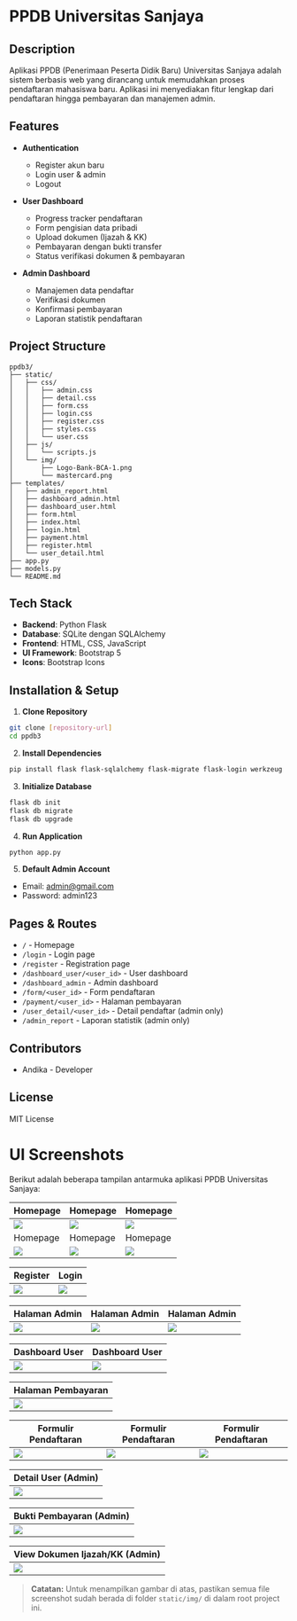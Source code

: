 # PPDB Universitas Sanjaya

## Description
Aplikasi PPDB (Penerimaan Peserta Didik Baru) Universitas Sanjaya adalah sistem berbasis web yang dirancang untuk memudahkan proses pendaftaran mahasiswa baru. Aplikasi ini menyediakan fitur lengkap dari pendaftaran hingga pembayaran dan manajemen admin.

## Features
- **Authentication**
  - Register akun baru
  - Login user & admin
  - Logout

- **User Dashboard**
  - Progress tracker pendaftaran
  - Form pengisian data pribadi
  - Upload dokumen (Ijazah & KK)
  - Pembayaran dengan bukti transfer
  - Status verifikasi dokumen & pembayaran

- **Admin Dashboard**
  - Manajemen data pendaftar
  - Verifikasi dokumen
  - Konfirmasi pembayaran
  - Laporan statistik pendaftaran

## Project Structure
```plaintext
ppdb3/
├── static/
│   ├── css/
│   │   ├── admin.css
│   │   ├── detail.css
│   │   ├── form.css
│   │   ├── login.css
│   │   ├── register.css
│   │   ├── styles.css
│   │   └── user.css
│   ├── js/
│   │   └── scripts.js
│   └── img/
│       ├── Logo-Bank-BCA-1.png
│       └── mastercard.png
├── templates/
│   ├── admin_report.html
│   ├── dashboard_admin.html
│   ├── dashboard_user.html
│   ├── form.html
│   ├── index.html
│   ├── login.html
│   ├── payment.html
│   ├── register.html
│   └── user_detail.html
├── app.py
├── models.py
└── README.md
```

## Tech Stack
- **Backend**: Python Flask
- **Database**: SQLite dengan SQLAlchemy
- **Frontend**: HTML, CSS, JavaScript
- **UI Framework**: Bootstrap 5
- **Icons**: Bootstrap Icons

## Installation & Setup

1. **Clone Repository**
```bash
git clone [repository-url]
cd ppdb3
```

2. **Install Dependencies**
```bash
pip install flask flask-sqlalchemy flask-migrate flask-login werkzeug
```

3. **Initialize Database**
```bash
flask db init
flask db migrate
flask db upgrade
```

4. **Run Application**
```bash
python app.py
```

5. **Default Admin Account**
- Email: admin@gmail.com
- Password: admin123

## Pages & Routes
- `/` - Homepage
- `/login` - Login page
- `/register` - Registration page
- `/dashboard_user/<user_id>` - User dashboard
- `/dashboard_admin` - Admin dashboard
- `/form/<user_id>` - Form pendaftaran
- `/payment/<user_id>` - Halaman pembayaran
- `/user_detail/<user_id>` - Detail pendaftar (admin only)
- `/admin_report` - Laporan statistik (admin only)

## Contributors
- Andika - Developer

## License
MIT License

# UI Screenshots

Berikut adalah beberapa tampilan antarmuka aplikasi PPDB Universitas Sanjaya:

| Homepage | Homepage | Homepage |
|----------|----------|----------|
| ![](static/img/Screenshot%20(46).png) | ![](static/img/Screenshot%20(47).png) | ![](static/img/Screenshot%20(48).png) |
| Homepage | Homepage | Homepage |
| ![](static/img/Screenshot%20(49).png) | ![](static/img/Screenshot%20(50).png) | ![](static/img/Screenshot%20(51).png) |

| Register | Login |
|----------|-------|
| ![](static/img/Screenshot%20(52).png) | ![](static/img/Screenshot%20(53).png) |

| Halaman Admin | Halaman Admin | Halaman Admin |
|---------------|---------------|---------------|
| ![](static/img/Screenshot%20(54).png) | ![](static/img/Screenshot%20(55).png) | ![](static/img/Screenshot%20(56).png) |

| Dashboard User | Dashboard User |
|----------------|----------------|
| ![](static/img/Screenshot%20(57).png) | ![](static/img/Screenshot%20(58).png) |

| Halaman Pembayaran |
|--------------------|
| ![](static/img/Screenshot%20(59).png) |

| Formulir Pendaftaran | Formulir Pendaftaran | Formulir Pendaftaran |
|----------------------|----------------------|----------------------|
| ![](static/img/Screenshot%20(60).png) | ![](static/img/Screenshot%20(61).png) | ![](static/img/Screenshot%20(62).png) |

| Detail User (Admin) |
|---------------------|
| ![](static/img/Screenshot%20(63).png) |

| Bukti Pembayaran (Admin) |
|--------------------------|
| ![](static/img/Screenshot%20(64).png) |

| View Dokumen Ijazah/KK (Admin) |
|-------------------------------|
| ![](static/img/Screenshot%20(65).png) |

> **Catatan:**
> Untuk menampilkan gambar di atas, pastikan semua file screenshot sudah berada di folder `static/img/` di dalam root project ini.